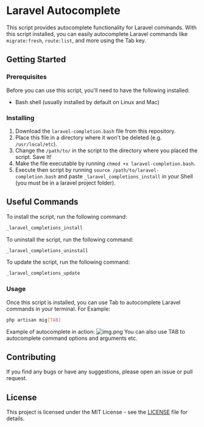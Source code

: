 # Laravel Autocomplete

This script provides autocomplete functionality for Laravel commands. With this script installed, you can easily autocomplete Laravel commands like `migrate:fresh`, `route:list`, and more using the Tab key.

## Getting Started

### Prerequisites

Before you can use this script, you'll need to have the following installed:

- Bash shell (usually installed by default on Linux and Mac)

### Installing

1. Download the `laravel-completion.bash` file from this repository.
2. Place this file in a directory where it won't be deleted (e.g. `/usr/local/etc`).
3. Change the `/path/to/` in the script to the directory where you placed the script. Save It!
4. Make the file executable by running `chmod +x laravel-completion.bash`.
5. Execute then script by running `source /path/to/laravel-completion.bash` and paste `_laravel_completions_install` in your Shell (you must be in a laravel project folder).

## Useful Commands
To install the script, run the following command:
```bash
_laravel_completions_install
```

To uninstall the script, run the following command:
```bash
_laravel_completions_uninstall
```

To update the script, run the following command:
```bash
_laravel_completions_update
```

### Usage
Once this script is installed, you can use Tab to autocomplete Laravel commands in your terminal. For Example:
```bash
php artisan mig[TAB]
```

Example of autocomplete in action:
![img.png](https://i.imgur.com/DrOnsQH.png)
You can also use TAB to autocomplete command options and arguments etc.

## Contributing
If you find any bugs or have any suggestions, please open an issue or pull request.

## License
This project is licensed under the MIT License - see the [LICENSE](LICENSE) file for details.
